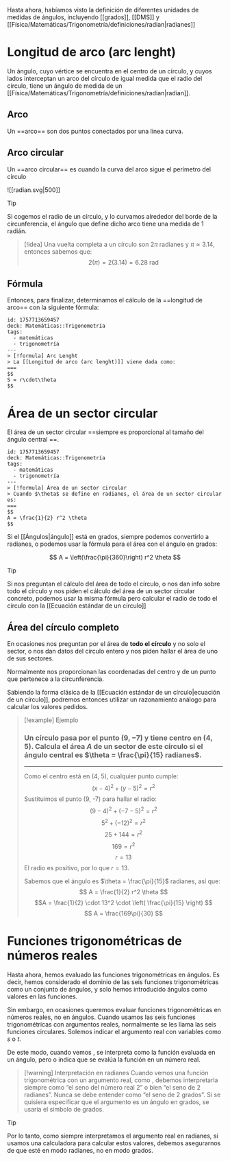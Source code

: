 Hasta ahora, habíamos visto la definición de diferentes unidades de medidas de ángulos, incluyendo [[grados]], [[DMS]] y [[Física/Matemáticas/Trigonometría/definiciones/radian|radianes]]

# Longitud de arco (arc lenght)

Un ángulo, cuyo vértice se encuentra en el centro de un círculo, y cuyos lados interceptan un arco del círculo de igual medida que el radio del círculo, tiene un ángulo de medida de un [[Física/Matemáticas/Trigonometría/definiciones/radian|radian]].

## Arco
Un ==arco== son dos puntos conectados por una línea curva.

## Arco circular
Un ==arco circular== es cuando la curva del arco sigue el perímetro del círculo

![[radian.svg|500]]

> [!tip]
> Si cogemos el radio de un círculo, y lo curvamos alrededor del borde de la circunferencia, el ángulo que define dicho arco tiene una medida de 1 radián.

> [!idea] Una vuelta completa a un círculo son $2\pi$ radianes
> y $\pi \approx 3.14$, entonces sabemos que:
>  $$2\left(\pi\right) = 2\left(3.14\right) = 6.28 \ \mathrm{rad}$$

## Fórmula

Entonces, para finalizar, determinamos el cálculo de la ==longitud de arco== con la siguiente fórmula:

```anki
id: 1757713659457
deck: Matemáticas::Trigonometría
tags:
  - matemáticas
  - trigonometría
---
> [!formula] Arc Lenght
> La [[Longitud de arco (arc lenght)]] viene dada como:
===
$$
S = r\cdot\theta
$$
```

# Área de un sector circular

El área de un sector circular ==siempre es proporcional al tamaño del ángulo central ==.

```anki
id: 1757713659457
deck: Matemáticas::Trigonometría
tags:
  - matemáticas
  - trigonometría
---
> [!formula] Área de un sector circular
> Cuando $\theta$ se define en radianes, el área de un sector circular es:
===
$$
A = \frac{1}{2} r^2 \theta
$$
```
Si el [[Ángulos|ángulo]] está en grados, siempre podemos convertirlo a radianes, o podemos usar la fórmula para el área con el ángulo en grados:

$$
	A = \left(\frac{\pi}{360}\right) r^2 \theta
$$

> [!tip]
> Si nos preguntan el cálculo del área de todo el círculo, o nos dan info sobre todo el círculo y nos piden el cálculo del área de un sector circular concreto, podemos usar la misma fórmula pero calcular el radio de todo el círculo con la [[Ecuación estándar de un círculo]]


## Área del círculo completo

 En ocasiones nos preguntan por el área de **todo el círculo** y no solo el sector, o nos dan datos del círculo entero y nos piden hallar el área de uno de sus sectores.

 Normalmente nos proporcionan las coordenadas del centro y de un punto que pertenece a la circunferencia.

 Sabiendo la forma clásica de la [[Ecuación estándar de un círculo|ecuación de un círculo]], podremos entonces utilizar un razonamiento análogo para calcular los valores pedidos.

> [!example] Ejemplo
> ### Un círculo pasa por el punto $\left(9, -7\right)$ y tiene centro en $\left(4,5\right)$. Calcula el área $A$ de un sector de este círculo si el ángulo central es $\theta = \frac{\pi}{15} radianes$.
>---
>
> Como el centro está en (4, 5), cualquier punto cumple:
> $$
> (x - 4)^2 + (y - 5)^2 = r^2
> $$
> Sustituimos el punto (9, -7) para hallar el radio:
> $$
> (9 - 4)^2 + (-7 - 5)^2 = r^2
> $$
> $$
> 5^2 + (-12)^2 = r^2
> $$
> $$
> 25 + 144 = r^2
> $$
> $$
> 169 = r^2
> $$
> $$
> r = 13
> $$
> El radio es positivo, por lo que $r = 13$.
>
> Sabemos que el ángulo es $\theta = \frac{\pi}{15}$ radianes, así que:
> $$
> A = \frac{1}{2} r^2 \theta
> $$
> $$A = \frac{1}{2} \cdot 13^2 \cdot \left( \frac{\pi}{15} \right)
> $$
> $$
> A = \frac{169\pi}{30}
> $$

# Funciones trigonométricas de números reales

Hasta ahora, hemos evaluado las funciones trigonométricas en ángulos. Es decir, hemos considerado el dominio de las seis funciones trigonométricas como un conjunto de ángulos, y solo hemos introducido ángulos como valores en las funciones.

Sin embargo, en ocasiones queremos evaluar funciones trigonométricas en números reales, no en ángulos. Cuando usamos las seis funciones trigonométricas con argumentos reales, normalmente se les llama las seis funciones circulares. Solemos indicar el argumento real con variables como $s$ o $t$.

De este modo, cuando vemos , se interpreta como la función evaluada en un ángulo, pero  o  indica que se evalúa la función en un número real.

> [!warning] Interpretación en radianes
> Cuando vemos una función trigonométrica con un argumento real, como , debemos
> interpretarla siempre como “el seno del número real 2” o bien “el seno de 2 radianes”. Nunca se debe entender como “el seno de 2 grados”. Si se quisiera especificar que el argumento es un ángulo en grados, se usaría el símbolo de grados.

> [!tip] 
> Por lo tanto, como siempre interpretamos el argumento real en radianes, si usamos una calculadora para calcular estos valores, debemos asegurarnos de que esté en modo radianes, no en modo grados.

